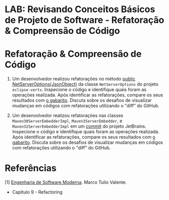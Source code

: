 # LAB: Revisando Conceitos Básicos de Projeto de Software - Refatoração & Compreensão de Código


# Refatoração & Compreensão de Código


1. Um desenvolvedor realizou  refatorações no método [public NetServerOptions(JsonObject)](https://github.com/eclipse-vertx/vert.x/commit/0ef66582ffaba9a8df1cad846880df2074d34505#diff-da89f354a3ce2d410a9f9af22a3d7343b813f426f3187235148bfef8adc96088L87) da classe `NetServerOptions` do projeto `eclipse-vertx`. Inspecione o código e identifique quais foram as operações realizada. 
Após identificar as refatorações, compare os seus resultados com [o gabarito](https://github.com/alinebrito/composite-refactoring-catalog/blob/main/results/oracle/eclipse/vert.x/results/decomposition_extract_method/view/subgraph_atomic_5.md). Discuta sobre os desafios de visualizar mudanças em códigos com refatorações utilizando o "diff" do GitHub. 

2. Um desenvolvedor realizou  refatorações nas classes `Maven30ServerEmbedderImpl`, `Maven3ServerEmbedder`, e `Maven32ServerEmbedderImpl` em um [commit](https://github.com/JetBrains/intellij-community/commit/6ff3fe00d7ffe04dbe0904b8bad98285b6988d6d) do projeto JetBrains. Inspecione o código e identifique quais foram as operações realizada. Após identificar as refatorações, compare os seus resultados com [o gabarito](https://github.com/alinebrito/composite-refactoring-catalog/blob/main/results/oracle/JetBrains/intellij-community/results/composition_pull_up_method/view/subgraph_atomic_0.md). Discuta sobre os desafios de visualizar mudanças em códigos com refatorações utilizando o "diff" do GitHub. 

# Referências

[1] [Engenharia de Software Moderna](https://engsoftmoderna.info). Marco Tulio Valente. 
- Capítulo 9 - Refactoring
